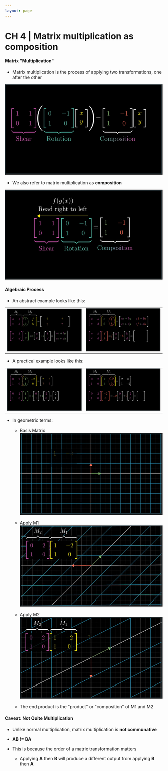 ```yaml
---
layout: page
---
```


# CH 4 | Matrix multiplication as composition

#### Matrix "Multiplication"

* Matrix multiplication is the process of applying two transformations, one after the other

![Matrix Multiply](../resources/la_matrix_multiply.png)

* We also refer to matrix multiplication as **composition**

![Matrix Composition](../resources/la_matrix_composition.png)

#### Algebraic Process

* An abstract example looks like this:

|   |   |
|---|---|
|![Matrix X](../resources/la_matrix_multiply_process_1.png)|![Matrix Y](../resources/la_matrix_multiply_process_2.png)|

* A practical example looks like this:

|   |   |
|---|---|
|![Matrix X](../resources/la_matrix_multiply_process_3.png)|![Matrix Y](../resources/la_matrix_multiply_process_4.png)|

* In geometric terms:

    * Basis Matrix
![Basis Matrix](../resources/la_matrix_multiply_geometric_1.png)

    * Apply M1
![Apply M1](../resources/la_matrix_multiply_geometric_2.png)

    * Apply M2
![Apply M2](../resources/la_matrix_multiply_geometric_3.png)

    * The end product is the "product" or "composition" of M1 and M2

#### Caveat: Not Quite Multiplication

* Unlike normal multiplication, matrix multiplication is **not communative**

* **AB != BA**

* This is because the order of a matrix transformation matters
  * Applying **A** then **B** will produce a different output from applying **B** then **A**

